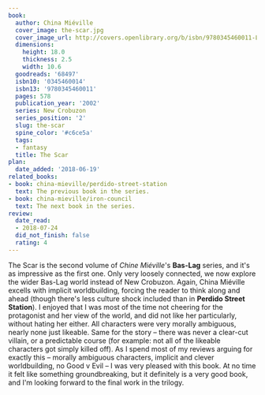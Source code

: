 ```yaml
---
book:
  author: China Miéville
  cover_image: the-scar.jpg
  cover_image_url: http://covers.openlibrary.org/b/isbn/9780345460011-L.jpg
  dimensions:
    height: 18.0
    thickness: 2.5
    width: 10.6
  goodreads: '68497'
  isbn10: '0345460014'
  isbn13: '9780345460011'
  pages: 578
  publication_year: '2002'
  series: New Crobuzon
  series_position: '2'
  slug: the-scar
  spine_color: '#c6ce5a'
  tags:
  - fantasy
  title: The Scar
plan:
  date_added: '2018-06-19'
related_books:
- book: china-mieville/perdido-street-station
  text: The previous book in the series.
- book: china-mieville/iron-council
  text: The next book in the series.
review:
  date_read:
  - 2018-07-24
  did_not_finish: false
  rating: 4
---
```


The Scar is the second volume of *Chine Miéville*'s **Bas-Lag** series, and it's as impressive as the first one. Only very loosely connected, we now explore the wider Bas-Lag world instead of New Crobuzon. Again, China Miéville excells with implicit worldbuilding, forcing the reader to think along and ahead (though there's less culture shock included than in **Perdido Street Station**).
I enjoyed that I was most of the time not cheering for the protagonist and her view of the world, and did not like her particularly, without hating her either. All characters were very morally ambiguous, nearly none just likeable. Same for the story – there was never a clear-cut villain, or a predictable course (for example: not all of the likeable characters got simply killed off). As I spend most of my reviews arguing for exactly this – morally ambiguous characters, implicit and clever worldbuilding, no Good v Evil – I was very pleased with this book. At no time it felt like something groundbreaking, but it definitely is a very good book, and I'm looking forward to the final work in the trilogy.
